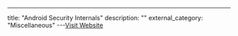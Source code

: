 ---
title: "Android Security Internals"
description: ""
external_category: "Miscellaneous"
---[Visit Website](https://www.oreilly.com/library/view/android-security-internals/9781457185496/)


